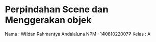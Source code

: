 # Perpindahan Scene dan Menggerakan objek

Nama : Wildan Rahmantya Andalaluna
NPM : 140810220077
Kelas : A


 
